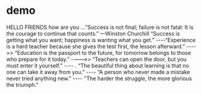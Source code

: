 # demo
HELLO FRIENDS
how are you 
...“Success is not final; failure is not fatal: It is the courage to continue that counts.” —Winston Churchill
“Success is getting what you want; happiness is wanting what you get.”
----“Experience is a hard teacher because she gives the test first, the lesson afterward.”
---->>  “Education is the passport to the future, for tomorrow belongs to those who prepare for it today.”
---->> “Teachers can open the door, but you must enter it yourself.” 
---- . “The beautiful thing about learning is that no one can take it away from you.”
---- “A person who never made a mistake never tried anything new."
---- "The harder the struggle, the more glorious the triumph."
